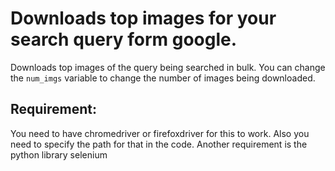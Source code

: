 #  Downloads top images for your search query form google.
Downloads top images of the query being searched in bulk. You can change the `num_imgs` variable to change the number of images being downloaded.

## Requirement:
You need to have chromedriver or firefoxdriver for this to work. Also you need to specify the path for that in the code. Another requirement is the python library selenium

